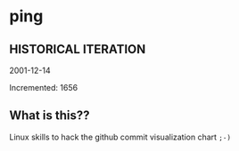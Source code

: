 # ping

## HISTORICAL ITERATION
2001-12-14

Incremented: 1656

## What is this?? 
Linux skills to hack the github commit visualization chart `;-)`
